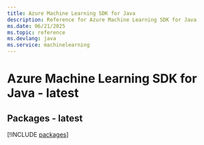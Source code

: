 ```yaml
---
title: Azure Machine Learning SDK for Java
description: Reference for Azure Machine Learning SDK for Java
ms.date: 06/21/2025
ms.topic: reference
ms.devlang: java
ms.service: machinelearning
---
```

# Azure Machine Learning SDK for Java - latest
## Packages - latest
[!INCLUDE [packages](machine-learning-index.md)]